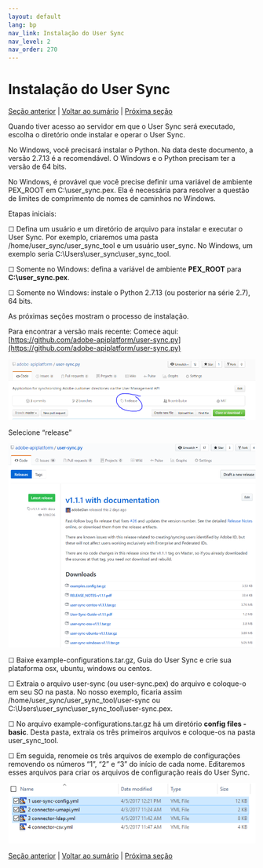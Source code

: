 ```yaml
---
layout: default
lang: bp
nav_link: Instalação do User Sync
nav_level: 2
nav_order: 270
---
```


# Instalação do User Sync

[Seção anterior](identify_server.md) \| [Voltar ao sumário](index.md) \| [Próxima seção](setup_config_files.md)

Quando tiver acesso ao servidor em que o User Sync será executado, escolha o diretório onde instalar e operar o User Sync.

No Windows, você precisará instalar o Python.  Na data deste documento, a versão 2.7.13 é a recomendável.  O Windows e o Python precisam ter a versão de 64 bits.

No Windows, é provável que você precise definir uma variável de ambiente PEX_ROOT em C:\user_sync\.pex.  Ela é necessária para resolver a questão de limites de comprimento de nomes de caminhos no Windows.

Etapas iniciais:

&#9744; Defina um usuário e um diretório de arquivo para instalar e executar o User Sync.  Por exemplo, criaremos uma pasta /home/user_sync/user_sync_tool e um usuário user_sync.  No Windows, um exemplo seria C:\Users\user_sync\user_sync_tool.

&#9744; Somente no Windows: defina a variável de ambiente **PEX\_ROOT** para **C:\user_sync\.pex**.

&#9744; Somente no Windows: instale o Python 2.7.13 (ou posterior na série 2.7), 64 bits. 

As próximas seções mostram o processo de instalação.

Para encontrar a versão mais recente:  Comece aqui: 
[https://github.com/adobe-apiplatform/user-sync.py](https://github.com/adobe-apiplatform/user-sync.py)

![instalação](images/install_finding_releases.png)

Selecione “release”


![instalação2](images/install_release_screen.png)

&#9744; Baixe example-configurations.tar.gz, Guia do User Sync e crie sua plataforma osx, ubuntu, windows ou centos.

&#9744; Extraia o arquivo user-sync (ou user-sync.pex) do arquivo e coloque-o em seu SO na pasta.  No nosso exemplo, ficaria assim /home/user_sync/user_sync_tool/user-sync ou C:\Users\user_sync\user_sync_tool\user-sync.pex.

&#9744; No arquivo example-configurations.tar.gz há um diretório **config files - basic**.  Desta pasta, extraia os três primeiros arquivos e coloque-os na pasta user_sync_tool.  

&#9744; Em seguida, renomeie os três arquivos de exemplo de configurações removendo os números “1”, “2” e “3” do início de cada nome.  Editaremos esses arquivos para criar os arquivos de configuração reais do User Sync.



![instalação2](images/install_config_files.png)


[Seção anterior](identify_server.md) \| [Voltar ao sumário](index.md) \| [Próxima seção](setup_config_files.md)
